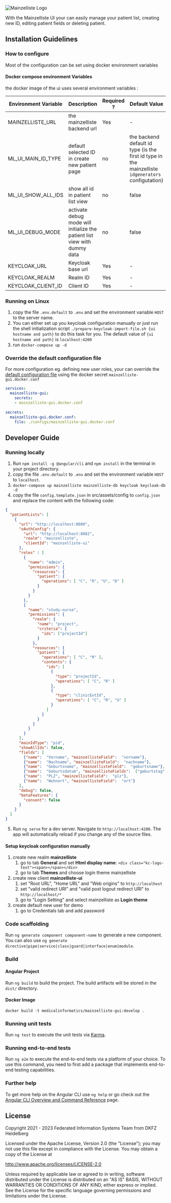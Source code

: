 ![Mainzelliste Logo](./src/assets/images/mainzelliste-logo-650.png)

With the Mainzelliste UI your can easily manage your patient list, creating new ID, editing patient fields or deleting patient.   

## Installation Guidelines
### How to configure
Most of the configuration can be set using docker environment variables
#### Docker compose environment Variables
the docker image of the ui uses several environment variables :

| Environment Variable | Description                                                               | Required ? | Default Value                                                                                       |
|----------------------|---------------------------------------------------------------------------|------------|-----------------------------------------------------------------------------------------------------|
| MAINZELLISTE_URL     | the mainzelliste backend url                                              | Yes        | -                                                                                                   |
| ML_UI_MAIN_ID_TYPE   | default selected ID in create new patient page                            | no         | the backend default id type (is the first id type in the mainzelliste `idgenerators` configutation) |
| ML_UI_SHOW_ALL_IDS   | show all id in patient list view                                          | no         | false                                                                                               |
| ML_UI_DEBUG_MODE     | activate debug mode will initialize the patient list view with dummy data | no         | false                                                                                               |
| KEYCLOAK_URL         | Keycloak base url                                                         | Yes        | -                                                                                                   |
| KEYCLOAK_REALM       | Realm ID                                                                  | Yes        | -                                                                                                   |
| KEYCLOAK_CLIENT_ID   | Client ID                                                                 | Yes        | -                                                                                                   |

### Running on Linux

1. copy the file `.env.default` to `.env` and set the environment variable `HOST` to the server name. 
2. You can either set up you keycloak configuration manually or just run the shell initialization script ``./prepare-keycloak-import-file.sh {ui hostname and path}`` to do this task for you. The default value of `{ui hostname and path}` is `localhost:4200`
3. run ``docker-compose up -d``

### Override the default configuration file
For more configuration eg. defining new user roles, your can override the [default configuration file](./src/assets/config/config.template.json) using the docker secret ``mainzelliste-gui.docker.conf``
```yaml
services: 
  mainzelliste-gui:
    secrets:
    - mainzelliste-gui.docker.conf
 
secrets:
  mainzelliste-gui.docker.conf:
    file: ./configs/mainzelliste-gui.docker.conf
```

## Developer Guide 

### Running locally

1. Run `npm install -g @angular/cli` and `npm install` in the terminal in your project directory.
2. copy the file `.env.default` to `.env` and set the environment variable `HOST` to `localhost`.
3. `docker-compose up mainzelliste mainzelliste-db keycloak keycloak-db -d`
4. copy the file `config.template.json` in src/assets/config to `config.json` and replace the content with the following code:
```json
{
  "patientLists": [
    {
      "url": "http://localhost:8080",
      "oAuthConfig": {
        "url": "http://localhost:8082",
        "realm": "mainzelliste",
        "clientId": "mainzelliste-ui"
      },
      "roles" : [
        {
          "name": "admin",
          "permissions": {
            "resources": {
              "patient": {
                "operations": [ "C", "R", "U", "D" ]
              }
            }
          }
        },
        {
          "name": "study-nurse",
          "permissions": {
            "realm": {
              "name": "project",
              "criteria": {
                "ids": ["projectId"]
              }
            },
            "resources": {
              "patient": {
                "operations": [ "C", "R" ],
                "contents": {
                  "ids": [
                    {
                      "type": "projectId",
                      "operations": [ "C", "R" ]
                    },
                    {
                      "type": "clinicExtId",
                      "operations": [ "C", "R", "U" ]
                    }
                  ]
                }
              }
            }
          }
        }
      ],
      "mainIdType": "pid",
      "showAllIds": false,
      "fields": [
        {"name":  "Vorname", "mainzellisteField":  "vorname"},
        {"name":  "Nachname", "mainzellisteField":  "nachname"},
        {"name":  "Geburtsname", "mainzellisteField":  "geburtsname"},
        {"name":  "Geburtsdatum", "mainzellisteFields":  ["geburtstag", "geburtsmonat", "geburtsjahr"]},
        {"name":  "PLZ", "mainzellisteField":  "plz"},
        {"name":  "Wohnort", "mainzellisteField":  "ort"}
      ],
      "debug": false,
      "betaFeatures": {
        "consent": false
      }
    }
  ]
}
```
5. Run `ng serve` for a dev server. Navigate to `http://localhost:4200`. The app will automatically reload if you change any of the source files.

#### Setup keycloak configuration manually

1. create new realm **mainzelliste**
   1. go to tab **General** and set **Html display name**: `<div class="kc-logo-text"><span></span></div>`
   2. go to tab **Themes** and choose login theme mainzelliste
2. create new client **mainzelliste-ui**
   1. set "Root URL", "Home URL" and "Web origins" to `http://localhost`
   2. set "valid redirect URI" and "valid post logout redirect URI" to `http://localhost/*`
   3. go to "Login Setting" and select mainzelliste as **Login theme**
3. create default new user for demo
   1. go to Credentials tab and add password

### Code scaffolding

Run `ng generate component component-name` to generate a new component. You can also use `ng generate directive|pipe|service|class|guard|interface|enum|module`.

### Build

#### Angular Project

Run `ng build` to build the project. The build artifacts will be stored in the `dist/` directory.

#### Docker Image

``docker build -t medicalinformatics/mainzelliste-gui:develop .``

### Running unit tests

Run `ng test` to execute the unit tests via [Karma](https://karma-runner.github.io).

### Running end-to-end tests

Run `ng e2e` to execute the end-to-end tests via a platform of your choice. To use this command, you need to first add a package that implements end-to-end testing capabilities.

### Further help

To get more help on the Angular CLI use `ng help` or go check out the [Angular CLI Overview and Command Reference](https://angular.io/cli) page.

## License
Copyright 2021 - 2023 Federated Information Systems Team from DKFZ Heidelberg

Licensed under the Apache License, Version 2.0 (the "License"); you may not use this file except in compliance with the License. You may obtain a copy of the License at

http://www.apache.org/licenses/LICENSE-2.0

Unless required by applicable law or agreed to in writing, software distributed under the License is distributed on an "AS IS" BASIS, WITHOUT WARRANTIES OR CONDITIONS OF ANY KIND, either express or implied. See the License for the specific language governing permissions and limitations under the License.
